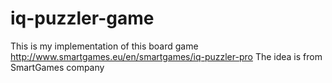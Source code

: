 # iq-puzzler-game
This is my implementation of this board game http://www.smartgames.eu/en/smartgames/iq-puzzler-pro The idea is from SmartGames company

